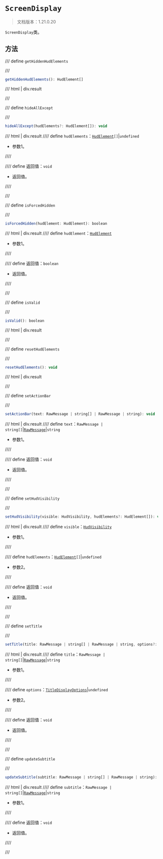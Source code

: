 # `ScreenDisplay`

> 文档版本：1.21.0.20

`ScreenDisplay`类。

## 方法

/// define
`getHiddenHudElements`


///

```js
getHiddenHudElements(): HudElement[]
```

/// html | div.result

///


/// define
`hideAllExcept`


///

```js
hideAllExcept(hudElements?: HudElement[]): void
```

/// html | div.result
//// define
`hudElements`：<code><a href="./hudelement.md">HudElement</a>[]</code>|`undefined`

- 参数1。


////

//// define
返回值：`void`

- 返回值。


////

///


/// define
`isForcedHidden`


///

```js
isForcedHidden(hudElement: HudElement): boolean
```

/// html | div.result
//// define
`hudElement`：[`HudElement`](./hudelement.md)

- 参数1。


////

//// define
返回值：`boolean`

- 返回值。


////

///


/// define
`isValid`


///

```js
isValid(): boolean
```

/// html | div.result

///


/// define
`resetHudElements`


///

```js
resetHudElements(): void
```

/// html | div.result

///


/// define
`setActionBar`


///

```js
setActionBar(text: RawMessage | string[] | RawMessage | string): void
```

/// html | div.result
//// define
`text`：`RawMessage | string[]`|[`RawMessage`](./rawmessage.md)|`string`

- 参数1。


////

//// define
返回值：`void`

- 返回值。


////

///


/// define
`setHudVisibility`


///

```js
setHudVisibility(visible: HudVisibility, hudElements?: HudElement[]): void
```

/// html | div.result
//// define
`visible`：[`HudVisibility`](./hudvisibility.md)

- 参数1。


////

//// define
`hudElements`：<code><a href="./hudelement.md">HudElement</a>[]</code>|`undefined`

- 参数2。


////

//// define
返回值：`void`

- 返回值。


////

///


/// define
`setTitle`


///

```js
setTitle(title: RawMessage | string[] | RawMessage | string, options?: TitleDisplayOptions): void
```

/// html | div.result
//// define
`title`：`RawMessage | string[]`|[`RawMessage`](./rawmessage.md)|`string`

- 参数1。


////

//// define
`options`：[`TitleDisplayOptions`](./titledisplayoptions.md)|`undefined`

- 参数2。


////

//// define
返回值：`void`

- 返回值。


////

///


/// define
`updateSubtitle`


///

```js
updateSubtitle(subtitle: RawMessage | string[] | RawMessage | string): void
```

/// html | div.result
//// define
`subtitle`：`RawMessage | string[]`|[`RawMessage`](./rawmessage.md)|`string`

- 参数1。


////

//// define
返回值：`void`

- 返回值。


////

///

